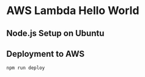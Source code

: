 # AWS Lambda Hello World

## Node.js Setup on Ubuntu


## Deployment to AWS

```bash
npm run deploy
```
